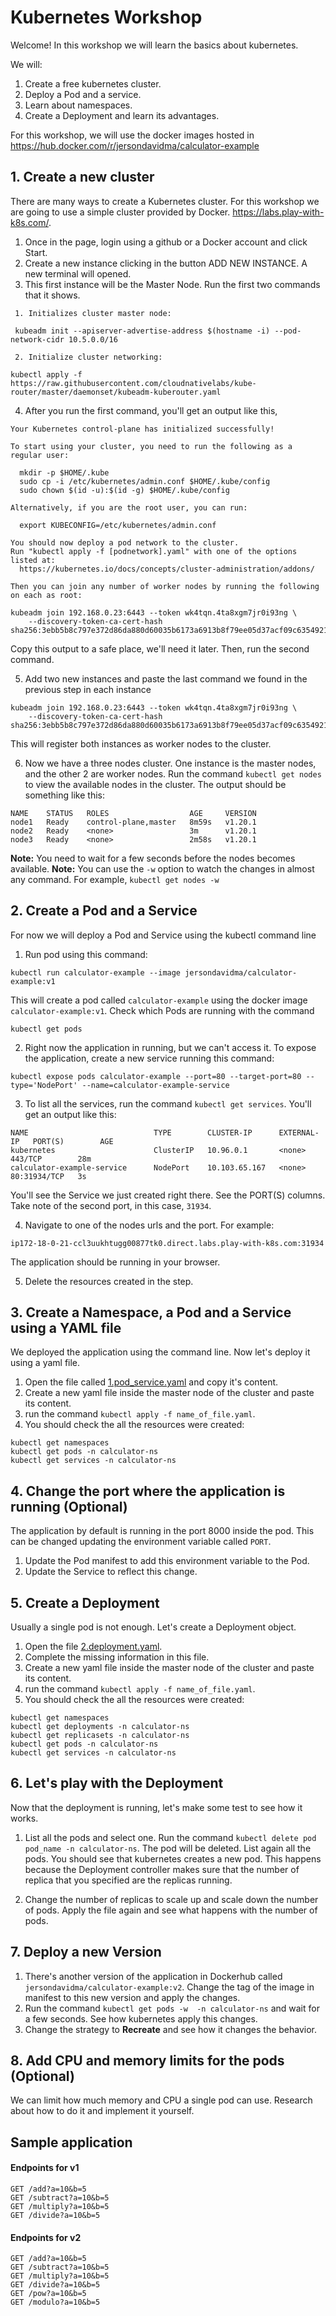 # Kubernetes Workshop

Welcome!
In this workshop we will learn the basics about kubernetes.

We will:

1. Create a free kubernetes cluster.
2. Deploy a Pod and a service.
3. Learn about namespaces.
4. Create a Deployment and learn its advantages.

For this workshop, we will use the docker images hosted in https://hub.docker.com/r/jersondavidma/calculator-example

## 1. Create a new cluster

There are many ways to create a Kubernetes cluster. For this workshop we are going to use a simple cluster provided by Docker. https://labs.play-with-k8s.com/.

1. Once in the page, login using a github or a Docker account and click Start.
2. Create a new instance clicking in the button ADD NEW INSTANCE. A new terminal will opened.
3. This first instance will be the Master Node. Run the first two commands that it shows. 
```
 1. Initializes cluster master node:

 kubeadm init --apiserver-advertise-address $(hostname -i) --pod-network-cidr 10.5.0.0/16

 2. Initialize cluster networking:

kubectl apply -f https://raw.githubusercontent.com/cloudnativelabs/kube-router/master/daemonset/kubeadm-kuberouter.yaml
```

4. After you run the first command, you'll get an output like this,

```
Your Kubernetes control-plane has initialized successfully!

To start using your cluster, you need to run the following as a regular user:

  mkdir -p $HOME/.kube
  sudo cp -i /etc/kubernetes/admin.conf $HOME/.kube/config
  sudo chown $(id -u):$(id -g) $HOME/.kube/config

Alternatively, if you are the root user, you can run:

  export KUBECONFIG=/etc/kubernetes/admin.conf

You should now deploy a pod network to the cluster.
Run "kubectl apply -f [podnetwork].yaml" with one of the options listed at:
  https://kubernetes.io/docs/concepts/cluster-administration/addons/

Then you can join any number of worker nodes by running the following on each as root:

kubeadm join 192.168.0.23:6443 --token wk4tqn.4ta8xgm7jr0i93ng \
    --discovery-token-ca-cert-hash sha256:3ebb5b8c797e372d86da880d60035b6173a6913b8f79ee05d37acf09c6354921 
```

Copy this output to a safe place, we'll need it later. Then, run the second command.

5. Add two new instances and paste the last command we found in the previous step in each instance

```
kubeadm join 192.168.0.23:6443 --token wk4tqn.4ta8xgm7jr0i93ng \
    --discovery-token-ca-cert-hash sha256:3ebb5b8c797e372d86da880d60035b6173a6913b8f79ee05d37acf09c6354921 
```

This will register both instances as worker nodes to the cluster.

6. Now we have a three nodes cluster. One instance is the master nodes, and the other 2 are worker nodes. Run the command  `kubectl get nodes` to view the available nodes in the cluster. The output should be something like this:

```
NAME    STATUS   ROLES                  AGE     VERSION
node1   Ready    control-plane,master   8m59s   v1.20.1
node2   Ready    <none>                 3m      v1.20.1
node3   Ready    <none>                 2m58s   v1.20.1
```

**Note:** You need to wait for a few seconds before the nodes becomes available.
**Note:** You can use the `-w` option to watch the changes in almost any command. For example, `kubectl get nodes -w`

## 2. Create a Pod and a Service

For now we will deploy a Pod and Service using the kubectl command line

1. Run pod using this command:

```
kubectl run calculator-example --image jersondavidma/calculator-example:v1
```

This will create a pod called `calculator-example` using the docker image `calculator-example:v1`. Check which Pods are running with the command

```
kubectl get pods
```

2. Right now the application in running, but we can't access it. To expose the application, create a new service running this command:

```
kubectl expose pods calculator-example --port=80 --target-port=80 --type='NodePort' --name=calculator-example-service
```

3. To list all the services, run the command `kubectl get services`. You'll get an output like this:

```
NAME                            TYPE        CLUSTER-IP      EXTERNAL-IP   PORT(S)        AGE
kubernetes                      ClusterIP   10.96.0.1       <none>        443/TCP        28m
calculator-example-service      NodePort    10.103.65.167   <none>        80:31934/TCP   3s
```

You'll see the Service we just created right there. See the PORT(S) columns. Take note of the second port, in this case, `31934`.

4. Navigate to one of the nodes urls and the port. For example:

```
ip172-18-0-21-ccl3uukhtugg00877tk0.direct.labs.play-with-k8s.com:31934
```

The application should be running in your browser.

5. Delete the resources created in the step.

## 3. Create a Namespace, a Pod and a Service using a YAML file

We deployed the application using the command line. Now let's deploy it using a yaml file.

1. Open the file called [1.pod_service.yaml](k8s_manifests/1.pod_service.yaml) and copy it's content.
2. Create a new yaml file inside the master node of the cluster and paste its content.
3. run the command `kubectl apply -f name_of_file.yaml`.
4. You should check the all the resources were created:

```
kubectl get namespaces
kubectl get pods -n calculator-ns
kubectl get services -n calculator-ns
```

## 4. Change the port where the application is running (Optional)

The application by default is running in the port 8000 inside the pod. This can be changed updating the environment variable called `PORT`.

1. Update the Pod manifest to add this environment variable to the Pod.
2. Update the Service to reflect this change.


## 5. Create a Deployment

Usually a single pod is not enough. Let's create a Deployment object.

1. Open the file [2.deployment.yaml](k8s_manifests/2.deployment.yaml). 
2. Complete the missing information in this file.
3. Create a new yaml file inside the master node of the cluster and paste its content.
4. run the command `kubectl apply -f name_of_file.yaml`.
5. You should check the all the resources were created:

```
kubectl get namespaces
kubectl get deployments -n calculator-ns
kubectl get replicasets -n calculator-ns
kubectl get pods -n calculator-ns
kubectl get services -n calculator-ns
```

## 6. Let's play with the Deployment

Now that the deployment is running, let's make some test to see how it works.

1. List all the pods and select one. Run the command `kubectl delete pod pod_name -n calculator-ns`. The pod will be deleted. List again all the pods. You should see that kubernetes creates a new pod. This happens because the Deployment controller makes sure that the number of replica that you specified are the replicas running.

2. Change the number of replicas to scale up and scale down the number of pods. Apply the file again and see what happens with the number of pods.

## 7. Deploy a new Version

1. There's another version of the application in Dockerhub called `jersondavidma/calculator-example:v2`. Change the tag of the image in manifest to this new version and apply the changes.
2. Run the command `kubectl get pods -w  -n calculator-ns` and wait for a few seconds. See how kubernetes apply this changes.
3. Change the strategy to  **Recreate** and see how it changes the behavior. 

## 8. Add CPU and memory limits for the pods (Optional)

We can limit how much memory and CPU a single pod can use. Research about how to do it and implement it yourself. 


## Sample application

#### Endpoints for v1

```
GET /add?a=10&b=5
GET /subtract?a=10&b=5
GET /multiply?a=10&b=5
GET /divide?a=10&b=5
```

#### Endpoints for v2

```
GET /add?a=10&b=5
GET /subtract?a=10&b=5
GET /multiply?a=10&b=5
GET /divide?a=10&b=5
GET /pow?a=10&b=5
GET /modulo?a=10&b=5
```
